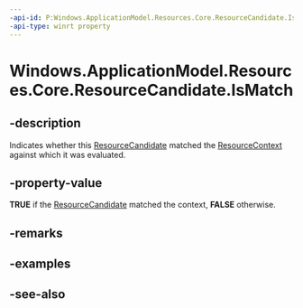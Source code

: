 ```yaml
---
-api-id: P:Windows.ApplicationModel.Resources.Core.ResourceCandidate.IsMatch
-api-type: winrt property
---
```


<!-- Property syntax
public bool IsMatch { get; }
-->

# Windows.ApplicationModel.Resources.Core.ResourceCandidate.IsMatch

## -description
Indicates whether this [ResourceCandidate](resourcecandidate.md) matched the [ResourceContext](resourcecontext.md) against which it was evaluated.

## -property-value
**TRUE** if the [ResourceCandidate](resourcecandidate.md) matched the context, **FALSE** otherwise.

## -remarks

## -examples

## -see-also
